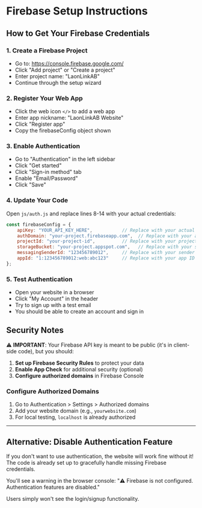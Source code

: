 # Firebase Setup Instructions

## How to Get Your Firebase Credentials

### 1. Create a Firebase Project
- Go to: https://console.firebase.google.com/
- Click "Add project" or "Create a project"
- Enter project name: "LaonLinkAB"
- Continue through the setup wizard

### 2. Register Your Web App
- Click the web icon `</>` to add a web app
- Enter app nickname: "LaonLinkAB Website"
- Click "Register app"
- Copy the firebaseConfig object shown

### 3. Enable Authentication
- Go to "Authentication" in the left sidebar
- Click "Get started"
- Click "Sign-in method" tab
- Enable "Email/Password"
- Click "Save"

### 4. Update Your Code

Open `js/auth.js` and replace lines 8-14 with your actual credentials:

```javascript
const firebaseConfig = {
    apiKey: "YOUR_API_KEY_HERE",           // Replace with your actual API key
    authDomain: "your-project.firebaseapp.com",  // Replace with your auth domain
    projectId: "your-project-id",          // Replace with your project ID
    storageBucket: "your-project.appspot.com",   // Replace with your storage bucket
    messagingSenderId: "123456789012",     // Replace with your sender ID
    appId: "1:123456789012:web:abc123"     // Replace with your app ID
};
```

### 5. Test Authentication
- Open your website in a browser
- Click "My Account" in the header
- Try to sign up with a test email
- You should be able to create an account and sign in

## Security Notes

⚠️ **IMPORTANT**: Your Firebase API key is meant to be public (it's in client-side code), but you should:

1. **Set up Firebase Security Rules** to protect your data
2. **Enable App Check** for additional security (optional)
3. **Configure authorized domains** in Firebase Console

### Configure Authorized Domains
1. Go to Authentication > Settings > Authorized domains
2. Add your website domain (e.g., `yourwebsite.com`)
3. For local testing, `localhost` is already authorized

---

## Alternative: Disable Authentication Feature

If you don't want to use authentication, the website will work fine without it!
The code is already set up to gracefully handle missing Firebase credentials.

You'll see a warning in the browser console:
"⚠️ Firebase is not configured. Authentication features are disabled."

Users simply won't see the login/signup functionality.
